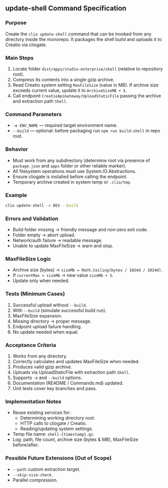 ## update-shell Command Specification

### Purpose
Create the `clio update-shell` command that can be invoked from any directory inside the monorepo. It packages the shell build and uploads it to Creatio via cliogate.

### Main Steps
1. Locate folder `dist/apps/studio-enterprise/shell` (relative to repository root).
2. Compress its contents into a single gzip archive.
3. Read Creatio system setting `MaxFileSize` (value in MB). If archive size exceeds current value, update it to `ArchiveSizeMB + 5`.
4. Call endpoint `CreatioApiGateway/UploadStaticFile` passing the archive and extraction path `Shell`.

### Command Parameters
- `-e ENV_NAME` — required target environment name.
- `--build` — optional: before packaging run `npm run build:shell` in repo root.

### Behavior
- Must work from any subdirectory (determine root via presence of `package.json` and `apps` folder or other reliable marker).
- All filesystem operations must use System.IO.Abstractions.
- Ensure cliogate is installed before calling the endpoint.
- Temporary archive created in system temp or `.clio/tmp`.

### Example
```bash
clio update-shell -e DEV --build
```

### Errors and Validation
- Build folder missing → friendly message and non‑zero exit code.
- Folder empty → abort upload.
- Network/auth failure → readable message.
- Unable to update MaxFileSize → warn and stop.

### MaxFileSize Logic
- Archive size (bytes) → `sizeMb = Math.Ceiling(bytes / 1024d / 1024d)`.
- If `currentMax < sizeMb` → new value `sizeMb + 5`.
- Update only when needed.

### Tests (Minimum Cases)
1. Successful upload without `--build`.
2. With `--build` (simulate successful build run).
3. MaxFileSize expansion.
4. Missing directory → proper message.
5. Endpoint upload failure handling.
6. No update needed when equal.

### Acceptance Criteria
1. Works from any directory.
2. Correctly calculates and updates MaxFileSize when needed.
3. Produces valid gzip archive.
4. Uploads via UploadStaticFile with extraction path `Shell`.
5. Supports `-e` and `--build` options.
6. Documentation (README / Commands.md) updated.
7. Unit tests cover key branches and pass.

### Implementation Notes
- Reuse existing services for:
  - Determining working directory root.
  - HTTP calls to cliogate / Creatio.
  - Reading/updating system settings.
- Temp file name: `shell-{timestamp}.gz`.
- Log: path, file count, archive size (bytes & MB), MaxFileSize before/after.

### Possible Future Extensions (Out of Scope)
- `--path` custom extraction target.
- `--skip-size-check`.
- Parallel compression.
